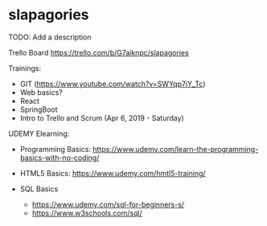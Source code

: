 # slapagories
TODO: Add a description

Trello Board
https://trello.com/b/G7aiknpc/slapagories

Trainings:
- GIT (https://www.youtube.com/watch?v=SWYqp7iY_Tc)
- Web basics?
- React
- SpringBoot
- Intro to Trello and Scrum (Apr 6, 2019 - Saturday)

UDEMY Elearning:
- Programming Basics:
https://www.udemy.com/learn-the-programming-basics-with-no-coding/

- HTML5 Basics:
https://www.udemy.com/hmtl5-training/

- SQL Basics
	- https://www.udemy.com/sql-for-beginners-s/
	- https://www.w3schools.com/sql/


